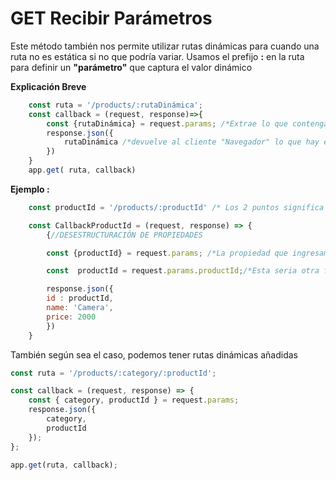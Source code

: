 # GET Recibir Parámetros

Este método también nos permite utilizar rutas dinámicas para cuando una ruta no es estática si no que podría variar. Usamos el prefijo **:** en la ruta para definir un **"parámetro"** que captura el valor dinámico

**Explicación Breve**

```Javascript
    const ruta = '/products/:rutaDinámica';
    const callback = (request, response)=>{
        const {rutaDinámica} = request.params; /*Extrae lo que contenga la ruta dinámica*/
        response.json({
            rutaDinámica /*devuelve al cliente "Navegador" lo que hay en ruta dinámica*/
        })
    }
    app.get( ruta, callback)
```

**Ejemplo :**

```Javascript
    const productId = '/products/:productId' /* Los 2 puntos significa que es un parámetro y a su vez la ruta dinamica*/

    const CallbackProductId = (request, response) => {
        {//DESESTRUCTURACIÓN DE PROPIEDADES

        const {productId} = request.params; /*La propiedad que ingresamos en los corchetes se debe }llamar igual a el nombre que le dimos a la ruta dinámica*/}

        const  productId = request.params.productId;/*Esta seria otra forma de acceder a esa propiedad*/

        response.json({
        id : productId,
        name: 'Camera',
        price: 2000
        })
    }

```

También según sea el caso, podemos tener rutas dinámicas añadidas

```Javascript
const ruta = '/products/:category/:productId';

const callback = (request, response) => {
    const { category, productId } = request.params;
    response.json({
        category,
        productId
    });
};

app.get(ruta, callback);

```
